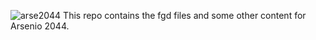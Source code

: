
![arse2044](https://github.com/Arsenio2044/arsenio-content/assets/65312637/42d2a9b7-9b6a-4234-a7c3-da3dc11ac849)
This repo contains the fgd files and some other content for Arsenio 2044.
